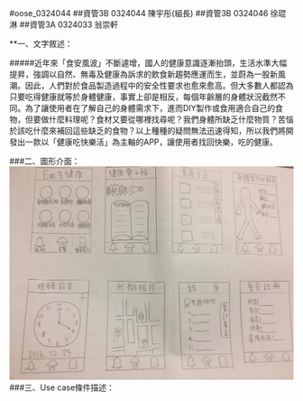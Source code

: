 #oose_0324044
##資管3B 0324044 陳宇彤(組長)
##資管3B 0324046 徐琨淋
##資管3A 0324033 翁崇軒

**一、文字敘述：

#####近年來「食安風波」不斷遽增，國人的健康意識逐漸抬頭，生活水準大幅提昇，強調以自然、無毒及健康為訴求的飲食新趨勢應運而生，並蔚為一股新風潮。因此，人們對於食品製造過程中的安全性要求也愈來愈高。但大多數人都認為只要吃得健康就等於身體健康，事實上卻是相反，每個年齡層的身體狀況截然不同。為了讓使用者在了解自己的身體需求下，進而DIY製作或食用適合自己的食物，但要做什麼料理呢？食材又要從哪裡找尋呢？我們身體所缺乏什麼物質？苦惱於該吃什麼來補回這些缺乏的食物？以上種種的疑問無法迅速得知，所以我們將開發出一款以「健康吃快樂活」為主軸的APP，讓使用者找回快樂，吃的健康。

###二、圖形介面：
![GITHUB](https://github.com/0324044/oose_0324044/blob/master/%E5%9C%96%E5%BD%A2%E4%BB%8B%E9%9D%A23.jpg "git圖示")
###三、Use case條件描述：

